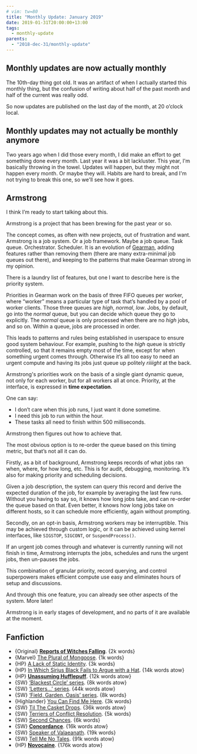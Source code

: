 ```yaml
---
# vim: tw=80
title: "Monthly Update: January 2019"
date: 2019-01-31T20:00:00+13:00
tags:
  - monthly-update
parents:
  - "2018-dec-31/monthly-update"
---
```


## Monthly updates are now actually monthly

The 10th-day thing got old. It was an artifact of when I actually started this
monthly thing, but the confusion of writing about half of the past month and
half of the current was really odd.

So now updates are published on the last day of the month, at 20 o’clock local.

## Monthly updates may not actually be monthly anymore

Two years ago when I did those every month, I did make an effort to get
something done every month. Last year it was a bit lackluster. This year, I'm
basically throwing in the towel. Updates will happen, but they might not happen
every month. Or maybe they will. Habits are hard to break, and I'm not trying to
break this one, so we'll see how it goes.

## Armstrong

I think I’m ready to start talking about this.

Armstrong is a project that has been brewing for the past year or so.

The concept comes, as often with new projects, out of frustration and want.
Armstrong is a job system. Or a job framework. Maybe a job queue. Task queue.
Orchestrator. Scheduler. It is an evolution of [Gearman], adding features rather
than removing them (there are many extra-minimal job queues out there), and
keeping to the patterns that make Gearman strong in my opinion.

[Gearman]: http://gearman.org/

There is a laundry list of features, but one I want to describe here is the
priority system.

Priorities in Gearman work on the basis of three FIFO queues per worker, where
“worker” means a particular type of task that’s handled by a pool of worker
clients. Those three queues are _high_, _normal_, _low_. Jobs, by default, go
into the _normal_ queue, but you can decide which queue they go to explicitly.
The _normal_ queue is only processed when there are no _high_ jobs, and so on.
Within a queue, jobs are processed in order.

This leads to patterns and rules being established in userspace to ensure good
system behaviour. For example, pushing to the _high_ queue is strictly
controlled, so that it remains empty most of the time, except for when something
urgent comes through. Otherwise it’s all too easy to need an urgent compute and
having its jobs just queue up politely _riiiight_ at the back.

Armstrong's priorities work on the basis of a single giant dynamic queue, not
only for each worker, but for all workers all at once. Priority, at the
interface, is expressed in **time expectation**.

One can say:

 - I don’t care when this job runs, I just want it done sometime.
 - I need this job to run within the hour.
 - These tasks all need to finish within 500 milliseconds.

Armstrong then figures out how to achieve that.

The most obvious option is to re-order the queue based on this timing metric,
but that’s not all it can do.

Firstly, as a bit of background, Armstrong keeps records of what jobs ran when,
where, for how long, etc. This is for audit, debugging, monitoring. It’s also
for making priority and scheduling decisions.

Given a job description, the system can query this record and derive the
expected duration of the job, for example by averaging the last few runs.
Without you having to say so, it knows how long jobs take, and can re-order the
queue based on that. Even better, it knows how long jobs take on different
hosts, so it can schedule more efficiently, again without prompting.

Secondly, on an opt-in basis, Armstrong workers may be interruptible. This may
be achieved through custom logic, or it can be achieved using kernel interfaces,
like `SIGSTOP`, `SIGCONT`, or `SuspendProcess()`.

If an urgent job comes through and whatever is currently running will not finish
in time, Armstrong interrupts the jobs, schedules and runs the urgent jobs, then
un-pauses the jobs.

This combination of granular priority, record querying, and control superpowers
makes efficient compute use easy and eliminates hours of setup and discussions.

And through this one feature, you can already see other aspects of the system.
More later!

Armstrong is in early stages of development, and no parts of it are available at
the moment.

## Fanfiction

 - {Original} **[Reports of Witches Falling](https://archiveofourown.org/works/17122601)**. {2k words}
 - {Marvel} [The Plural of Mongoose](https://archiveofourown.org/works/1877010). {1k words}
 - {HP} [A Lack of Static Identity](https://archiveofourown.org/works/3108170). {3k words}
 - {HP} [In Which Sirius Black Fails to Argue with a Hat](https://archiveofourown.org/works/17268434). {14k words atow}
 - {HP} **[Unassuming Hufflepuff](https://archiveofourown.org/works/17267996)**. {12k words atow}
 - {SW} [‘Blackest Circle’ series](https://archiveofourown.org/series/254248). {8k words atow}
 - {SW} [‘Letters...’ series](https://archiveofourown.org/series/204314). {44k words atow}
 - {SW} [‘Field, Garden, Oasis’ series](https://archiveofourown.org/series/25054). {8k words}
 - {Highlander} [You Can Find Me Here](https://archiveofourown.org/works/508546). {3k words}
 - {SW} [Til The Casket Drops](https://archiveofourown.org/works/16807552). {36k words atow}
 - {SW} [Terriers of Conflict Resolution](https://archiveofourown.org/works/12271554). {5k words}
 - {SW} [Second Chances](https://archiveofourown.org/works/11778969). {6k words}
 - {SW} **[Concordance](https://archiveofourown.org/works/17305367)**. {16k words atow}
 - {SW} [Speaker of Valaeanath](https://archiveofourown.org/works/496954). {19k words}
 - {SW} [Tell Me No Tales](https://archiveofourown.org/works/12424332). {91k words atow}
 - {HP} **[Novocaine](https://archiveofourown.org/works/15537897)**. {176k words atow}
